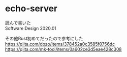# echo-server  
読んで書いた  
Software Design 2020.01  
  
その他Rust初めてだったので参考にした  
https://qiita.com/dozo/items/378452a0c3585f0756dc  
https://qiita.com/mk-tool/items/0a602ce3d5eae428c308  
